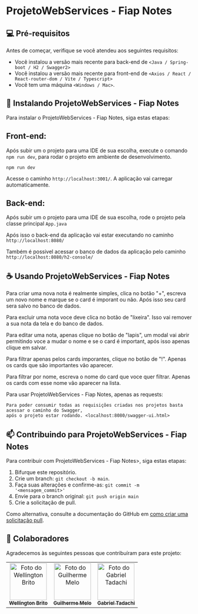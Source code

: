 # ProjetoWebServices - Fiap Notes

<!---Esses são exemplos. Veja https://shields.io para outras pessoas ou para personalizar este conjunto de escudos. Você pode querer incluir dependências, status do projeto e informações de licença aqui--->

## 💻 Pré-requisitos

Antes de começar, verifique se você atendeu aos seguintes requisitos:
<!---Estes são apenas requisitos de exemplo. Adicionar, duplicar ou remover conforme necessário--->
* Você instalou a versão mais recente para back-end de `<Java / Spring-boot / H2 / Swagger2>`
* Você instalou a versão mais recente para front-end de `<Axios / React / React-router-dom / Vite / Typescript>`
* Você tem uma máquina `<Windows / Mac>`.

## 🚀 Instalando ProjetoWebServices - Fiap Notes

Para instalar o ProjetoWebServices - Fiap Notes, siga estas etapas:

## Front-end:

Após subir um o projeto para uma IDE de sua escolha, execute o comando `npm run dev`, para rodar o projeto em ambiente de desenvolvimento.

```
npm run dev
```

Acesse o caminho `http://localhost:3001/`. A aplicação vai carregar automaticamente.

## Back-end:

Após subir um o projeto para uma IDE de sua escolha, rode o projeto pela classe principal `App.java`

Após isso o back-end da aplicação vai estar executando no caminho `http://localhost:8080/`

Também é possivel acessar o banco de dados da aplicação pelo caminho `http://localhost:8080/h2-console/`

## ☕ Usando ProjetoWebServices - Fiap Notes

Para criar uma nova nota é realmente simples, clica no botão "+", escreva um novo nome e marque se o card é imporant ou não. Após isso seu card sera salvo no banco de dados.

Para excluir uma nota voce deve clica no botão de "lixeira". Isso vai remover a sua nota da tela e do banco de dados.

Para editar uma nota, apenas clique no botão de "lapis", um modal vai abrir permitindo voce a mudar o nome e se o card é important, após isso apenas clique em salvar.

Para filtrar apenas pelos cards imporantes, clique no botão de "!". Apenas os cards que são importantes vão aparecer.

Para filtrar por nome, escreva o nome do card que voce quer filtrar. Apenas os cards com esse nome vão aparecer na lista. 

Para usar ProjetoWebServices - Fiap Notes, apenas as requests:

```
Para poder consumir todas as requisições criadas nos projetos basta acessar o caminho do Swagger, 
após o projeto estar rodando. <localhost:8080/swagger-ui.html>
```

## 📫 Contribuindo para ProjetoWebServices - Fiap Notes
<!---Se o seu README for longo ou se você tiver algum processo ou etapas específicas que deseja que os contribuidores sigam, considere a criação de um arquivo CONTRIBUTING.md separado--->
Para contribuir com ProjetoWebServices - Fiap Notes>, siga estas etapas:

1. Bifurque este repositório.
2. Crie um branch: `git checkout -b main`.
3. Faça suas alterações e confirme-as: `git commit -m '<mensagem_commit>'`
4. Envie para o branch original: `git push origin main`
5. Crie a solicitação de pull.

Como alternativa, consulte a documentação do GitHub em [como criar uma solicitação pull](https://help.github.com/en/github/collaborating-with-issues-and-pull-requests/creating-a-pull-request).

## 🤝 Colaboradores

Agradecemos às seguintes pessoas que contribuíram para este projeto:

<table>
  <tr>
    <td align="center">
      <a href="#">
        <img src="https://avatars.githubusercontent.com/u/39777075?v=4" width="100px;" alt="Foto do Wellington Brito"/><br>
        <sub>
          <b>Wellington Brito</b>
        </sub>
      </a>
    </td>
    <td align="center">
      <a href="#">
        <img src="https://avatars.githubusercontent.com/u/33105000?v=4" width="100px;" alt="Foto do Guilherme Melo"/><br>
        <sub>
          <b>Guilherme Melo</b>
        </sub>
      </a>
    </td>
    <td align="center">
      <a href="#">
        <img src="https://avatars.githubusercontent.com/u/25730747?v=4" width="100px;" alt="Foto do Gabriel Tadachi"/><br>
        <sub>
          <b>Gabriel Tadachi</b>
        </sub>
      </a>
    </td>
  </tr>
</table>

